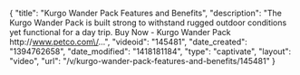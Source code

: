 {
    "title": "Kurgo Wander Pack Features and Benefits",
    "description": "The Kurgo Wander Pack is built strong to withstand rugged outdoor conditions yet functional for a day trip. Buy Now - Kurgo Wander Pack http:\/\/www.petco.com\/...",
    "videoid": "145481",
    "date_created": "1394762658",
    "date_modified": "1418181184",
    "type": "captivate",
    "layout": "video",
    "url": "\/v\/kurgo-wander-pack-features-and-benefits\/145481"
}